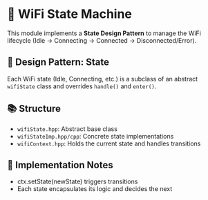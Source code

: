 # 📶 WiFi State Machine

This module implements a **State Design Pattern** to manage the WiFi lifecycle (Idle → Connecting → Connected → Disconnected/Error).

## 🧩 Design Pattern: State

Each WiFi state (Idle, Connecting, etc.) is a subclass of an abstract `wifiState` class and overrides `handle()` and `enter()`.

## 📚 Structure

- `wifiState.hpp`: Abstract base class
- `wifiStateImp.hpp/cpp`: Concrete state implementations
- `wifiContext.hpp`: Holds the current state and handles transitions

## 📌 Implementation Notes

- ctx.setState(newState) triggers transitions
- Each state encapsulates its logic and decides the next